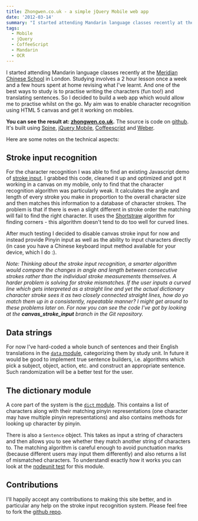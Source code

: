 ```yaml
---
title: Zhongwen.co.uk - a simple jQuery Mobile web app
date: '2012-03-14'
summary: "I started attending Mandarin language classes recently at the [Meridian Chinese School](http:&#47;&#47;www.meridiandao.co.uk&#47;) in London. Studying involves a 2 hour lesson once a week and a few hours spent at home revising what I've learnt. And one of the best ways to study is to practise writing the characters (fun too!) and translating sentences. So I decided to build a web app which would allow me to practise whilst on the go. My aim was to enable character recognition using HTML 5 canvas and get it working on mobiles.\r\n"
tags:
  - Mobile
  - jQuery
  - CoffeeScript
  - Mandarin
  - OCR
---
```

I started attending Mandarin language classes recently at the [Meridian Chinese School](http://www.meridiandao.co.uk/) in London. Studying involves a 2 hour lesson once a week and a few hours spent at home revising what I've learnt. And one of the best ways to study is to practise writing the characters (fun too!) and translating sentences. So I decided to build a web app which would allow me to practise whilst on the go. My aim was to enable character recognition using HTML 5 canvas and get it working on mobiles.

**You can see the result at: [zhongwen.co.uk](http://zhongwen.co.uk).** The source is code on [github](http://github.com/hiddentao/zhongwen). It's built using [Spine](http://github.com/hiddentao/spine), [jQuery Mobile](http://jquerymobile.com/), [Coffeescript](http://coffeescript.org) and [Weber](http://github.com/hiddentao/weber).

Here are some notes on the technical aspects:

## Stroke input recognition

For the character recognition I was able to find an existing Javascript demo of [stroke input](http://www.lab4games.net/zz85/blog/2010/02/17/js-中文笔画输入法-javascript-chinese-stroke-input/). I grabbed this code, cleaned it up and optimized and got it working in a canvas on my mobile, only to find that the character recognition algorithm was particularly weak. It calculates the angle and length of every stroke you make in proportion to the overall character size and then matches this information to a database of character strokes. The problem is that if there is even a slight different in stroke order the matching will fail to find the right character. It uses the [Shortstraw](http://www.lab4games.net/zz85/blog/2010/01/21/geeknotes-shortstrawjs-fast-and-simple-corner-detection/) algorithm for finding corners - this algorithm doesn't tend to do too well for curved lines.

After much testing I decided to disable canvas stroke input for now and instead provide Pinyin input as well as the ability to input characters directly (in case you have a Chinese keyboard input method available for your device, which I do :).

*Note: Thinking about the stroke input recognition, a smarter algorithm would compare the changes in angle and length between consecutive strokes rather than the individual stroke measurements themselves. A harder problem is solving for stroke mismatches. If the user inputs a curved line which gets interpreted as a straight line and yet the actual dictionary character stroke sees it as two closely connected straight lines, how do yo match them up in a consistently, repeatable manner? I might get around to these problems later on. For now you can see the code I've got by looking at the **canvas_stroke_input** branch in the Git repository.*

## Data strings

For now I've hard-coded a whole bunch of sentences and their English translations in the [`data` module](https://github.com/hiddentao/zhongwen/blob/master/js/data.coffee), categorizing them by study unit. In future it would be good to implement true sentence builders, i.e. algorithms which pick a subject, object, action, etc. and construct an appropriate sentence. Such randomization will be a better test for the user.

## The dictionary module

A core part of the system is the [`dict` module](https://github.com/hiddentao/zhongwen/blob/master/js/dict.coffee). This contains a list of characters along with their matching pinyin representations (one character may have multiple pinyin representations) and also contains methods for looking up character by pinyin.

There is also a `Sentence` object. This takes as input a string of characters and then allows you to see whether they match another string of characters to. The matching algorithm is careful enough to avoid punctuation marks (because different users may input them differently) and also returns a list of mismatched characters. To understandl exactly how it works you can look at the [nodeunit test](https://github.com/hiddentao/zhongwen/blob/master/test/dict.coffee) for this module.

## Contributions

I'll happily accept any contributions to making this site better, and in particular any help on the stroke input recognition system. Please feel free to fork the [github repo](https://github.com/hiddentao/zhongwen).
